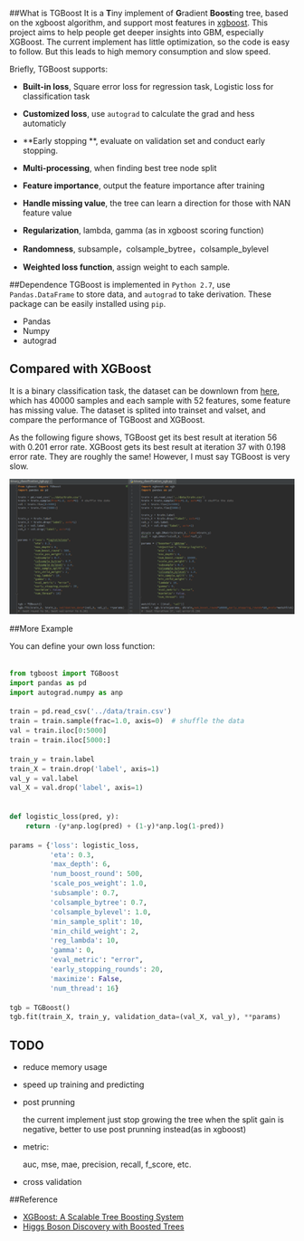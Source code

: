 
##What is TGBoost
It is a **T**iny implement of **G**radient **Boost**ing tree, based on the xgboost algorithm, and support most features in [xgboost](https://github.com/dmlc/xgboost). This project aims to help people get deeper insights into GBM, especially XGBoost. The current implement has little optimization, so the code is easy to follow. But this leads to high memory consumption and slow speed. 

Briefly, TGBoost supports:

- **Built-in loss**, Square error loss for regression task, Logistic loss for classification task

- **Customized loss**, use `autograd` to calculate the grad and hess automaticly

- **Early stopping **, evaluate on validation set and conduct early stopping.

- **Multi-processing**, when finding best tree node split
	
- **Feature importance**, output the feature importance after training
	
- **Handle missing value**, the tree can learn a direction for those with NAN feature value 

- **Regularization**, lambda, gamma (as in xgboost scoring function)

- **Randomness**, subsample，colsample_bytree，colsample_bylevel
- **Weighted loss function**, assign weight to each sample.

##Dependence
TGBoost is implemented in `Python 2.7`, use `Pandas.DataFrame` to store data, and `autograd` to take derivation. These package can be easily installed using `pip`.

- Pandas
- Numpy
- autograd



## Compared with XGBoost

It is a binary classification task, the dataset can be downlown from [here](), which has 40000 samples and each sample with 52 features, some feature has missing value. The dataset is splited into trainset and valset, and compare the performance of TGBoost and XGBoost.

As the following figure shows, TGBoost get its best result at iteration 56 with 0.201 error rate. XGBoost gets  its best result at iteration 37 with 0.198 error rate. They are roughly the same!  However, I must say TGBoost is very slow.

![](imgs/tgb_xgb.png)



##More Example

You can define your own loss function:

```python

from tgboost import TGBoost
import pandas as pd
import autograd.numpy as anp

train = pd.read_csv('../data/train.csv')
train = train.sample(frac=1.0, axis=0)  # shuffle the data
val = train.iloc[0:5000]
train = train.iloc[5000:]

train_y = train.label
train_X = train.drop('label', axis=1)
val_y = val.label
val_X = val.drop('label', axis=1)


def logistic_loss(pred, y):
    return -(y*anp.log(pred) + (1-y)*anp.log(1-pred))

params = {'loss': logistic_loss,
          'eta': 0.3,
          'max_depth': 6,
          'num_boost_round': 500,
          'scale_pos_weight': 1.0,
          'subsample': 0.7,
          'colsample_bytree': 0.7,
          'colsample_bylevel': 1.0,
          'min_sample_split': 10,
          'min_child_weight': 2,
          'reg_lambda': 10,
          'gamma': 0,
          'eval_metric': "error",
          'early_stopping_rounds': 20,
          'maximize': False,
          'num_thread': 16}

tgb = TGBoost()
tgb.fit(train_X, train_y, validation_data=(val_X, val_y), **params)

```

## TODO
- reduce memory usage
- speed up training and predicting

- post prunning

	the current implement just stop growing the tree when the split gain is negative, better to use post prunning instead(as in xgboost)

- metric: 
	
	auc, mse, mae, precision, recall, f_score, etc.

- cross validation


##Reference

- [XGBoost: A Scalable Tree Boosting System](https://arxiv.org/abs/1603.02754)
- [Higgs Boson Discovery with Boosted Trees](http://www.jmlr.org/proceedings/papers/v42/chen14.pdf)
